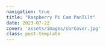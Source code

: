 ```yaml
---
navigation: true
title: "Raspberry Pi Cam PanTilt"
date: 2023-07-22
cover: 'assets/images/sbrCover.jpg'
class: post-template
---
```

